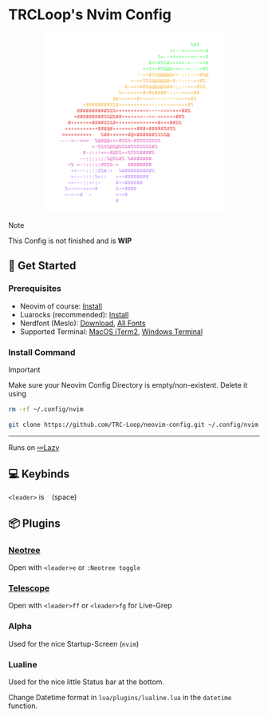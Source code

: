 # TRCLoop's Nvim Config

<p align="center">
  <img src="https://github.com/TRC-Loop/neovim-config/blob/main/.github/static/rocket.svg" width=360>
</p>

> [!NOTE]  
> This Config is not finished and is **WIP**

## 🚀 Get Started

### Prerequisites
- Neovim of course: [Install](https://github.com/neovim/neovim/blob/master/INSTALL.md)
- Luarocks (recommended): [Install](https://github.com/luarocks/luarocks/wiki/Download)
- Nerdfont (Meslo): [Download](https://github.com/ryanoasis/nerd-fonts/releases/download/v3.4.0/Meslo.zip), [All Fonts](https://www.nerdfonts.com/font-downloads)
- Supported Terminal: [MacOS iTerm2](https://iterm2.com), [Windows Terminal](https://github.com/microsoft/terminal)

### Install Command

> [!IMPORTANT]  
> Make sure your Neovim Config Directory is empty/non-existent. Delete it using
> ```bash
> rm -rf ~/.config/nvim
> ```




```bash
git clone https://github.com/TRC-Loop/neovim-config.git ~/.config/nvim
```
---

Runs on <a href="https://github.com/folke/lazy.nvim" target="_blank" rel="noopener noreferrer">💤Lazy</a>

## 💻 Keybinds

`<leader>` is ` ` (space)

## 📦 Plugins

### [Neotree](https://github.com/nvim-neo-tree/neo-tree.nvim)
Open with `<leader>e` or `:Neotree toggle`

### [Telescope](https://github.com/nvim-telescope/telescope.nvim)
Open with `<leader>ff` or `<leader>fg` for Live-Grep

### Alpha
Used for the nice Startup-Screen (`nvim`)

### Lualine
Used for the nice little Status bar at the bottom.

Change Datetime format in `lua/plugins/lualine.lua` in the `datetime` function.